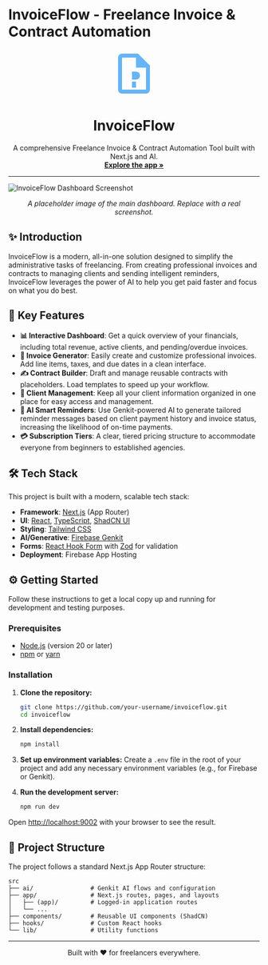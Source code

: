 # InvoiceFlow - Freelance Invoice & Contract Automation

<div align="center">
  <svg xmlns="http://www.w3.org/2000/svg" viewBox="0 0 24 24" class="w-24 h-24 text-primary" fill="hsl(207, 88%, 68%)" width="96" height="96">
    <path d="M14 2H6C4.9 2 4 2.9 4 4V20C4 21.1 4.9 22 6 22H18C19.1 22 20 21.1 20 20V8L14 2ZM18 20H6V4H13V9H18V20ZM11 19H13V16H11V19ZM11 15H13C14.1 15 15 14.1 15 13C15 11.9 14.1 11 13 11H11V15Z" />
  </svg>
  <h1 align="center">InvoiceFlow</h1>
  <p align="center">
    A comprehensive Freelance Invoice & Contract Automation Tool built with Next.js and AI.
    <br />
    <a href="/dashboard"><strong>Explore the app »</strong></a>
  </p>
</div>

---

![InvoiceFlow Dashboard Screenshot](https://placehold.co/1200x600.png)
*<p align="center">A placeholder image of the main dashboard. Replace with a real screenshot.</p>*


## ✨ Introduction

InvoiceFlow is a modern, all-in-one solution designed to simplify the administrative tasks of freelancing. From creating professional invoices and contracts to managing clients and sending intelligent reminders, InvoiceFlow leverages the power of AI to help you get paid faster and focus on what you do best.

## 🚀 Key Features

- **📊 Interactive Dashboard**: Get a quick overview of your financials, including total revenue, active clients, and pending/overdue invoices.
- **📄 Invoice Generator**: Easily create and customize professional invoices. Add line items, taxes, and due dates in a clean interface.
- **✍️ Contract Builder**: Draft and manage reusable contracts with placeholders. Load templates to speed up your workflow.
- **👥 Client Management**: Keep all your client information organized in one place for easy access and management.
- **🤖 AI Smart Reminders**: Use Genkit-powered AI to generate tailored reminder messages based on client payment history and invoice status, increasing the likelihood of on-time payments.
- **💳 Subscription Tiers**: A clear, tiered pricing structure to accommodate everyone from beginners to established agencies.

## 🛠️ Tech Stack

This project is built with a modern, scalable tech stack:

- **Framework**: [Next.js](https://nextjs.org/) (App Router)
- **UI**: [React](https://reactjs.org/), [TypeScript](https://www.typescriptlang.org/), [ShadCN UI](https://ui.shadcn.com/)
- **Styling**: [Tailwind CSS](https://tailwindcss.com/)
- **AI/Generative**: [Firebase Genkit](https://firebase.google.com/docs/genkit)
- **Forms**: [React Hook Form](https://react-hook-form.com/) with [Zod](https://zod.dev/) for validation
- **Deployment**: Firebase App Hosting

## ⚙️ Getting Started

Follow these instructions to get a local copy up and running for development and testing purposes.

### Prerequisites

- [Node.js](https://nodejs.org/) (version 20 or later)
- [npm](https://www.npmjs.com/) or [yarn](https://yarnpkg.com/)

### Installation

1.  **Clone the repository:**
    ```sh
    git clone https://github.com/your-username/invoiceflow.git
    cd invoiceflow
    ```

2.  **Install dependencies:**
    ```sh
    npm install
    ```

3.  **Set up environment variables:**
    Create a `.env` file in the root of your project and add any necessary environment variables (e.g., for Firebase or Genkit).

4.  **Run the development server:**
    ```sh
    npm run dev
    ```

Open [http://localhost:9002](http://localhost:9002) with your browser to see the result.

## 📁 Project Structure

The project follows a standard Next.js App Router structure:

```
src
├── ai/                # Genkit AI flows and configuration
├── app/               # Next.js routes, pages, and layouts
│   ├── (app)/         # Logged-in application routes
│   └── ...
├── components/        # Reusable UI components (ShadCN)
├── hooks/             # Custom React hooks
└── lib/               # Utility functions
```

---

<p align="center">Built with ❤️ for freelancers everywhere.</p>
